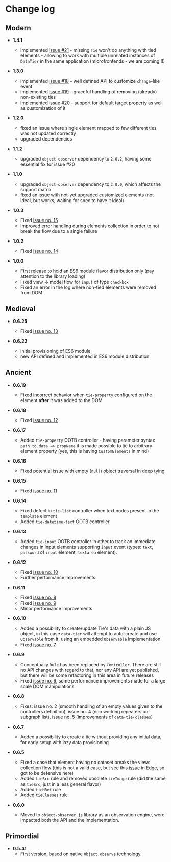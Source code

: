 # Change log

Modern
------

* __1.4.1__
  * implemented [issue #21](https://github.com/gullerya/data-tier/issues/21) - missing `Tie` won't do anything with tied elements - allowing to work with multiple unrelated instances of `DataTier` in the same application (microfrontends - we are coming!!!) 

* __1.3.0__
  * implemented [issue #18](https://github.com/gullerya/data-tier/issues/18) - well defined API to customize `change`-like event
  * implemented [issue #19](https://github.com/gullerya/data-tier/issues/19) - graceful handling of removing (already) non-existing ties
  * implemented [issue #20](https://github.com/gullerya/data-tier/issues/20) - support for default target property as well as customization of it
  
* __1.2.0__
  * fixed an issue where single element mapped to few different ties was not updated correctly
  * upgraded dependencies

* __1.1.2__
  * upgraded `object-observer` dependency to `2.0.2`, having some essential fix for issue #20

* __1.1.0__
  * upgraded `object-observer` dependency to `2.0.0`, which affects the support matrix
  * fixed an issue with not-yet upgraded customized elements (not ideal, but works, waiting for spec to have it ideal)

* __1.0.3__
  * Fixed [issue no. 15](https://github.com/gullerya/data-tier/issues/15)
  * Improved error handling during elements collection in order to not break the flow due to a single failure

* __1.0.2__
  * Fixed [issue no. 14](https://github.com/gullerya/data-tier/issues/14)

* __1.0.0__
  * First release to hold an ES6 module flavor distribution only (pay attention to the library loading)
  * Fixed view -> model flow for `input` of type `checkbox`
  * Fixed an error in the log where non-tied elements were removed from DOM

Medieval
--------

* __0.6.25__
  * Fixed [issue no. 13](https://github.com/gullerya/data-tier/issues/13)

* __0.6.22__
  * initial provisioning of ES6 module
  * new API defined and implemented in ES6 module distribution

Ancient
-------

* __0.6.19__
  - Fixed incorrect behavior when `tie-property` configured on the element **after** it was added to the DOM

* __0.6.18__
  - Fixed [issue no. 12](https://github.com/gullerya/data-tier/issues/12)

* __0.6.17__
  - Added `tie-property` OOTB controller - having parameter syntax `path.to.data => propName` it is made possible to tie to arbitrary element property (yes, this is having `CustomElements` in mind)

* __0.6.16__
  - Fixed potential issue with empty (`null`) object traversal in deep tying

* __0.6.15__
  - Fixed [issue no. 11](https://github.com/gullerya/data-tier/issues/11)

* __0.6.14__
  - Fixed defect in `tie-list` controller when text nodes present in the `template` element
  - Added `tie-datetime-text` OOTB controller

* __0.6.13__
  - Added `tie-input` OOTB controller in other to track an immediate changes in input elements supporting `input` event (types: `text`, `password` of `input` element, `textarea` element).

* __0.6.12__
  - Fixed [issue no. 10](https://github.com/gullerya/data-tier/issues/10)
  - Further performance improvements

* __0.6.11__
  - Fixed [issue no. 8](https://github.com/gullerya/data-tier/issues/8)
  - Fixed [issue no. 9](https://github.com/gullerya/data-tier/issues/9)
  - Minor performance improvements

* __0.6.10__
  - Added a possibility to create/update Tie's data with a plain JS object, in this case `data-tier` will attempt to auto-create and use `Observable` from it, using an embedded `Observable` implementation   
  - Fixed [issue no. 7](https://github.com/gullerya/data-tier/issues/7)

* __0.6.9__
  - Conceptually `Rule` has been replaced by `Controller`. There are still no API changes with regard to that, nor any API are yet published, but there will be some refactoring in this area in future releases
  - Fixed [issue no. 6](https://github.com/gullerya/data-tier/issues/6), some performance improvements made for a large scale DOM manipulations

* __0.6.8__
  - Fixes: issue no. 2 (smooth handling of an empty values given to the controllers definition), issue no. 4 (non working repeaters on subgraph list), issue no. 5 (improvements of `data-tie-classes`)

* __0.6.7__
  - Added a possibility to create a tie without providing any initial data, for early setup with lazy data provisioning

* __0.6.5__
  - Fixed a case that element having no dataset breaks the views collection flow (this is not a valid case, but see this [issue](https://developer.microsoft.com/en-us/microsoft-edge/platform/issues/10790130/#) in Edge, so got to be defensive here)
  -	Added `tieSrc` rule and removed obsolete `tieImage` rule (did the same as `tieSrc`, just in a less general flavor)
  - Added `tieHRef` rule
  - Added `tieClasses` rule

* __0.6.0__
  - Moved to `object-observer.js` library as an observation engine, were impacted both the API and the implementation.

Primordial
----------

* __0.5.41__
  - First version, based on native `Object.observe` technology.
